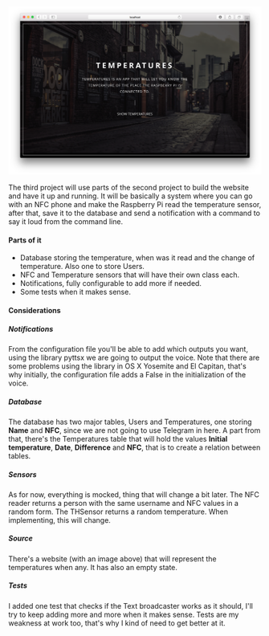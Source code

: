 ![Third](https://github.com/RamonGilabert/Python/blob/master/Resources/third.png)

The third project will use parts of the second project to build the website and have it up and running. It will be basically a system where you can go with an NFC phone and make the Raspberry Pi read the temperature sensor, after that, save it to the database and send a notification with a command to say it loud from the command line.

#### Parts of it

- Database storing the temperature, when was it read and the change of temperature. Also one to store Users.
- NFC and Temperature sensors that will have their own class each.
- Notifications, fully configurable to add more if needed.
- Some tests when it makes sense.

#### Considerations

##### Notifications

From the configuration file you'll be able to add which outputs you want, using the library pyttsx we are going to output the voice. Note that there are some problems using the library in OS X Yosemite and El Capitan, that's why initially, the configuration file adds a False in the initialization of the voice.

##### Database

The database has two major tables, Users and Temperatures, one storing **Name** and **NFC**, since we are not going to use Telegram in here. A part from that, there's the Temperatures table that will hold the values **Initial temperature**, **Date**, **Difference** and **NFC**, that is to create a relation between tables.

##### Sensors

As for now, everything is mocked, thing that will change a bit later. The NFC reader returns a person with the same username and NFC values in a random form. The THSensor returns a random temperature. When implementing, this will change.

##### Source

There's a website (with an image above) that will represent the temperatures when any. It has also an empty state.

##### Tests

I added one test that checks if the Text broadcaster works as it should, I'll try to keep adding more and more when it makes sense. Tests are my weakness at work too, that's why I kind of need to get better at it.
